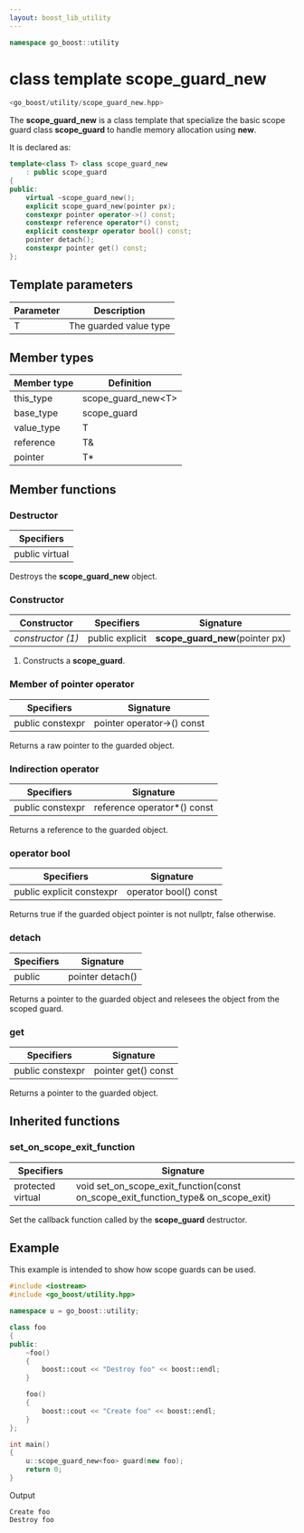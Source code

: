 ```yaml
---
layout: boost_lib_utility
---
```


```c++
namespace go_boost::utility
```

# class template scope_guard_new

```c++
<go_boost/utility/scope_guard_new.hpp>
```

The **scope_guard_new** is a class template that specialize the basic scope guard
class **scope_guard** to handle memory allocation using **new**.

It is declared as:

```c++
template<class T> class scope_guard_new
    : public scope_guard
{
public:
    virtual ~scope_guard_new();
    explicit scope_guard_new(pointer px);
    constexpr pointer operator->() const;
    constexpr reference operator*() const;
    explicit constexpr operator bool() const;
    pointer detach();
    constexpr pointer get() const;
};
```

## Template parameters

Parameter | Description
-|-
T | The guarded value type

## Member types

Member type | Definition
-|-
this_type | scope_guard_new\<T>
base_type | scope_guard
value_type | T
reference | T&
pointer | T*

## Member functions

### Destructor

Specifiers |
-|
public virtual |

Destroys the **scope_guard_new** object.

### Constructor

Constructor | Specifiers | Signature
-|-|-
*constructor (1)* | public explicit | **scope_guard_new**(pointer px)

1. Constructs a **scope_guard**.

### Member of pointer operator

Specifiers | Signature
-|-
public constexpr | pointer operator->() const

Returns a raw pointer to the guarded object.

### Indirection operator

Specifiers | Signature
-|-
public constexpr | reference operator*() const

Returns a reference to the guarded object.

### operator bool

Specifiers | Signature
-|-
public explicit constexpr | operator bool() const

Returns true if the guarded object pointer is not nullptr, false otherwise.

### detach

Specifiers | Signature
-|-
public | pointer detach()

Returns a pointer to the guarded object and relesees the object from the scoped guard.

### get

Specifiers | Signature
-|-
public constexpr | pointer get() const

Returns a pointer to the guarded object.

## Inherited functions

### set_on_scope_exit_function

Specifiers | Signature
-|-
protected virtual | void set_on_scope_exit_function(const on_scope_exit_function_type& on_scope_exit)

Set the callback function called by the **scope_guard** destructor.

## Example

This example is intended to show how scope guards can be used.

```c++
#include <iostream>
#include <go_boost/utility.hpp>

namespace u = go_boost::utility;

class foo
{
public:
    ~foo()
    {
        boost::cout << "Destroy foo" << boost::endl;
    }

    foo()
    {
        boost::cout << "Create foo" << boost::endl;
    }
};

int main()
{
    u::scope_guard_new<foo> guard(new foo);
    return 0;
}
```

Output

```
Create foo
Destroy foo
```

